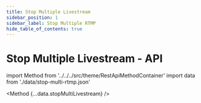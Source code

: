 ```yaml
---
title: Stop Multiple Livestream
sidebar_position: 1
sidebar_label: Stop Multiple RTMP
hide_table_of_contents: true
---
```


# Stop Multiple Livestream - API

import Method from '../../../src/theme/RestApiMethodContainer'
import data from './data/stop-multi-rtmp.json'

<Method
{...data.stopMultiLivestream}
/>
